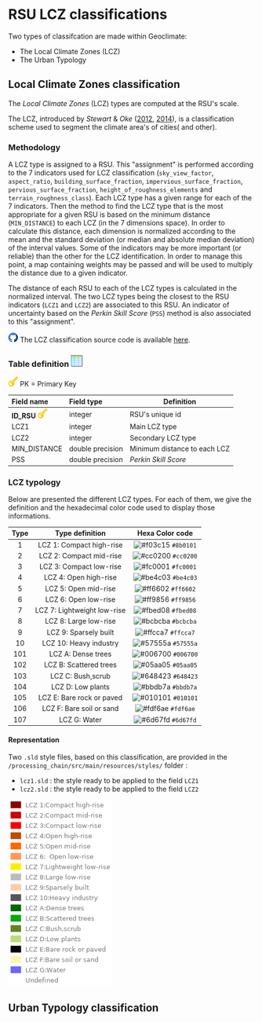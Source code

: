 # RSU LCZ classifications



Two types of classifcation are made within Geoclimate:

- The Local Climate Zones (LCZ)
- The Urban Typology



## Local Climate Zones classification



The *Local Climate Zones* (LCZ) types are computed at the RSU's scale.

The LCZ, introduced by *Stewart* & *Oke* ([2012](http://journals.ametsoc.org/doi/abs/10.1175/BAMS-D-11-00019.1), [2014](http://onlinelibrary.wiley.com/doi/10.1002/joc.3746/abstract)), is a classification scheme used to segment the climate area's of cities( and other).

### Methodology

A LCZ type is assigned to a RSU. This "assignment" is performed according to the 7 indicators used for LCZ classification (`sky_view_factor`, `aspect_ratio`, `building_surface_fraction`, `impervious_surface_fraction`, `pervious_surface_fraction`, `height_of_roughness_elements` and `terrain_roughness_class`). Each LCZ type has a given range for each of the 7 indicators. Then the method to find the LCZ type that is the most appropriate for a given RSU is based on the minimum distance (`MIN_DISTANCE`) to each LCZ (in the 7 dimensions space). In order to calculate this distance, each dimension is normalized according to the mean and the standard deviation (or median and absolute median deviation) of the interval values. Some of the indicators may be more important (or reliable) than the other for the LCZ identification. In order to manage this point, a map containing weights may be passed and will be used to multiply the distance due to a given indicator.

The distance of each RSU to each of the LCZ types is calculated in the normalized interval. The two LCZ types being the closest to the RSU indicators (`LCZ1` and `LCZ2`) are associated to this RSU. An indicator of uncertainty based on the *Perkin Skill Score* (`PSS`) method is also associated to this "assignment".



![](../../resources/images/common/icons/github.png) The LCZ classification source code is available [here](https://github.com/orbisgis/geoclimate/blob/master/geoindicators/src/main/groovy/org/orbisgis/geoindicators/TypologyClassification.groovy).

### Table definition ![](../../resources/images/common/icons/table.png)

![](../../resources/images/common/icons/pk.png) PK = Primary Key

| Field name                                                 | Field type       | Definition                   |
| :--------------------------------------------------------- | :--------------- | ---------------------------- |
| **ID_RSU** ![](../../resources/images/common/icons/pk.png) | integer          | RSU's unique id              |
| LCZ1                                                       | integer          | Main LCZ type                |
| LCZ2                                                       | integer          | Secondary LCZ type           |
| MIN_DISTANCE                                               | double precision | Minimum distance to each LCZ |
| PSS                                                        | double precision | *Perkin Skill Score*         |



### LCZ typology

Below are presented the different LCZ types. For each of them, we give the definition and the hexadecimal color code used to display those informations.

| Type |       Type definition       |                       Hexa Color code                        |
| :--: | :-------------------------: | :----------------------------------------------------------: |
|  1   |  LCZ 1: Compact high-rise   | ![#f03c15](https://placehold.it/15/8B0101/000000?text=+) `#8b0101` |
|  2   |   LCZ 2: Compact mid-rise   | ![#cc0200](https://placehold.it/15/cc0200/000000?text=+) `#cc0200` |
|  3   |   LCZ 3: Compact low-rise   | ![#fc0001](https://placehold.it/15/fc0001/000000?text=+) `#fc0001` |
|  4   |    LCZ 4: Open high-rise    | ![#be4c03](https://placehold.it/15/be4c03/000000?text=+) `#be4c03` |
|  5   |    LCZ 5: Open mid-rise     | ![#ff6602](https://placehold.it/15/ff6602/000000?text=+) `#ff6602` |
|  6   |    LCZ 6: Open low-rise     | ![#ff9856](https://placehold.it/15/ff9856/000000?text=+) `#ff9856` |
|  7   | LCZ 7: Lightweight low-rise | ![#fbed08](https://placehold.it/15/fbed08/000000?text=+) `#fbed08` |
|  8   |    LCZ 8: Large low-rise    | ![#bcbcba](https://placehold.it/15/bcbcba/000000?text=+) `#bcbcba` |
|  9   |    LCZ 9: Sparsely built    | ![#ffcca7](https://placehold.it/15/ffcca7/000000?text=+) `#ffcca7` |
|  10  |   LCZ 10: Heavy industry    | ![#57555a](https://placehold.it/15/57555a/000000?text=+) `#57555a` |
| 101  |     LCZ A: Dense trees      | ![#006700](https://placehold.it/15/006700/000000?text=+) `#006700` |
| 102  |   LCZ B: Scattered trees    | ![#05aa05](https://placehold.it/15/05aa05/000000?text=+) `#05aa05` |
| 103  |      LCZ C: Bush,scrub      | ![#648423](https://placehold.it/15/648423/000000?text=+) `#648423` |
| 104  |      LCZ D: Low plants      | ![#bbdb7a](https://placehold.it/15/bbdb7a/000000?text=+) `#bbdb7a` |
| 105  |  LCZ E: Bare rock or paved  | ![#010101](https://placehold.it/15/010101/000000?text=+) `#010101` |
| 106  |  LCZ F: Bare soil or sand   | ![#fdf6ae](https://placehold.it/15/fdf6ae/000000?text=+) `#fdf6ae` |
| 107  |        LCZ G: Water         | ![#6d67fd](https://placehold.it/15/6d67fd/000000?text=+) `#6d67fd` |

#### Representation


Two `.sld` style files, based on this classification, are provided in the `/processing_chain/src/main/resources/styles/` folder :

- `lcz1.sld` : the style ready to be applied to the field `LCZ1`
- `lcz2.sld` : the style ready to be applied to the field `LCZ2`

![](../../resources/images/chain_documentation/rsu_classif_lcz_legend.png)



## Urban Typology classification

